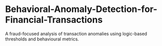 # Behavioral-Anomaly-Detection-for-Financial-Transactions
A fraud-focused analysis of transaction anomalies using logic-based thresholds and behavioural metrics.
